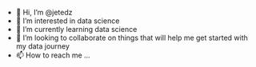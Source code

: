 - 👋 Hi, I’m @jetedz
- 👀 I’m interested in data science
- 🌱 I’m currently learning data science
- 💞️ I’m looking to collaborate on things that will help me get started with my data journey
- 📫 How to reach me ...

<!---
jetedz/jetedz is a ✨ special ✨ repository because its `README.md` (this file) appears on your GitHub profile.
You can click the Preview link to take a look at your changes.
--->
